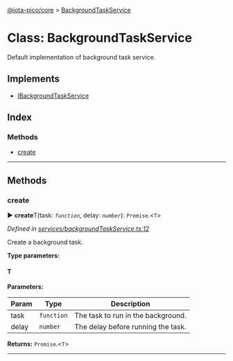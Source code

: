 [@iota-pico/core](../README.md) > [BackgroundTaskService](../classes/backgroundtaskservice.md)



# Class: BackgroundTaskService


Default implementation of background task service.

## Implements

* [IBackgroundTaskService](../interfaces/ibackgroundtaskservice.md)

## Index

### Methods

* [create](backgroundtaskservice.md#create)



---
## Methods
<a id="create"></a>

###  create

► **create**T(task: *`function`*, delay: *`number`*): `Promise`.<`T`>



*Defined in [services/backgroundTaskService.ts:12](https://github.com/iotaeco/iota-pico-core/blob/512592b/src/services/backgroundTaskService.ts#L12)*



Create a background task.


**Type parameters:**

#### T 
**Parameters:**

| Param | Type | Description |
| ------ | ------ | ------ |
| task | `function`   |  The task to run in the background. |
| delay | `number`   |  The delay before running the task. |





**Returns:** `Promise`.<`T`>





___


